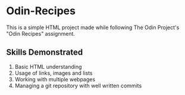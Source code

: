 # Odin-Recipes

This is a simple HTML project made while following The Odin Project's "Odin Recipes" assignment.

## Skills Demonstrated

1. Basic HTML understanding
2. Usage of links, images and lists
2. Working with multiple webpages
3. Managing a git repository with well written commits

